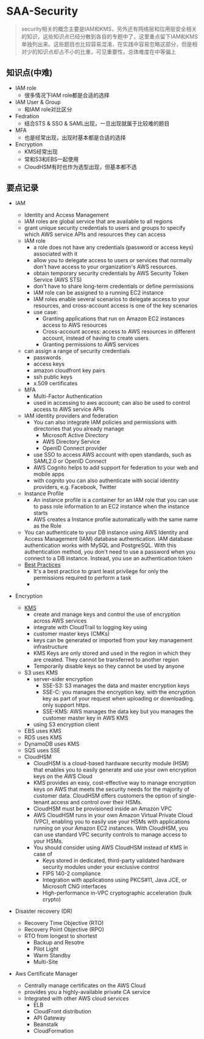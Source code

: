 # SAA-Security

>security相关的概念主要是IAM和KMS，另外还有网络层和应用层安全相关的知识，这些知识点已经分散到各自的专题中了，这里重点留下IAM和KMS单独列出来。这些题目也比较容易混淆，在实践中容易忽略这部分，但是相对少的知识点却占不小的比重，可见重要性，总体难度在中等偏上

## 知识点(中难)

- IAM role
  - 很多情况下IAM role都是合适的选择
- IAM User & Group
  - 和IAM role对比区分
- Fedration
  - 结合STS & SSO & SAML出现，一旦出现就属于比较难的题目
- MFA
  - 也是经常出现，出现时基本都是合适的选择
- Encryption
  - KMS经常出现
  - 常和S3和EBS一起使用
  - CloudHSM有时也作为选型出现，但基本都不选

## 要点记录

- IAM
	- Identity and Access Management
	- IAM roles are global service that are available to all regions
	- grant unique security credentials to users and groups to specify which AWS service APIs and resources they can access
	- IAM role
		- a role does not have any credentials (password or access keys) associated with it
		- allow you to delegate access to users or services that normally don't have access to your organization's AWS resources.
		- obtain temporary security credentials by AWS Security Token Service (AWS STS)
		- don't have to share long-term credentials or define permissions
		- IAM role can be assigned to a running EC2 instance
		- IAM roles enable several scenarios to delegate access to your resources, and cross-account access is one of the key scenarios
		- use case:
			- Granting applications that run on Amazon EC2 instances access to AWS resources
			- Cross-account access: access to AWS resources in different account, instead of having to create users
			- Granting permissions to AWS services
	- can assign a range of security credentials
		- passwords
		- access keys
		- amazon cloudfront key pairs
		- ssh public keys
		- x.509 certificates
	- MFA
		- Multi-Factor Authentication
		- used in accessing to aws account; can also be used to control access to AWS service APIs
	- IAM identity providers and federation
		- You can also integrate IAM policies and permissions with directories that you already manage
			- Microsoft Active Directory
			- AWS Directory Service
			- OpenID Connect provider
		- use SSO to access AWS account with open standards, such as SAML2.0 or OpenID Connect
		- AWS Cognito helps to add support for federation to your web and mobile apps
		- with cognito you can also authenticate with social identity providers, e.g. Facebook, Twitter
	- Instance Profile
		- An instance profile is a container for an IAM role that you can use to pass role information to an EC2 instance when the instance starts
		- AWS creates a Instance profile automatically with the same name as the Role
	- You can authenticate to your DB instance using AWS Identity and Access Management (IAM) database authentication. IAM database authentication works with MySQL and PostgreSQL. With this authentication method, you don't need to use a password when you connect to a DB instance. Instead, you use an authentication token
	- [Best Practices](https://docs.aws.amazon.com/IAM/latest/UserGuide/best-practices.html)
		- It's a best practice to grant least privilege for only the permissions required to perform a task
		-   

- Encryption
	- [KMS](https://docs.aws.amazon.com/kms/latest/developerguide/service-integration.html)
		- create and manage keys and control the use of encryption across AWS services
		- integrate with CloudTrail to logging key using
		- customer master keys (CMKs)
		- keys can be generated or imported from your key management infrastructure
		- KMS Keys are only stored and used in the region in which they are created. They cannot be transferred to another region
		- Temporarily disable keys so they cannot be used by anyone
	- S3 uses KMS
		- server-sider encryption
			- SSE-S3: S3 manages the data and master encryption keys
			- SSE-C: you manages the encryption key. with the encryption key as part of your request when uploading or downloading. only support https.
			- SSE-KMS: AWS manages the data key but you manages the customer master key in AWS KMS
		- using S3 encryption client
	- EBS uses KMS
	- RDS uses KMS
	- DynamoDB uses KMS
	- SQS uses SSE
	- CloudHSM
		- CloudHSM is a cloud-based hardware security module (HSM) that enables you to easily generate and use your own encryption keys on the AWS Cloud
		- KMS provides an easy, cost-effective way to manage encryption keys on AWS that meets the security needs for the majority of customer data. CloudHSM offers customers the option of single-tenant access and control over their HSMs.
		- CloudHSM must be provisioned inside an Amazon VPC
		- AWS CloudHSM runs in your own Amazon Virtual Private Cloud (VPC), enabling you to easily use your HSMs with applications running on your Amazon EC2 instances. With CloudHSM, you can use standard VPC security controls to manage access to your HSMs.
		- You should consider using AWS CloudHSM instead of KMS in case of
			- Keys stored in dedicated, third-party validated hardware security modules under your exclusive control
			- FIPS 140-2 compliance
			- Integration with applications using PKCS#11, Java JCE, or Microsoft CNG interfaces
			- High-performance in-VPC cryptographic acceleration (bulk crypto)
- Disaster recovery (DR)
	- Recovery Time Objective (RTO)
	- Recovery Point Objective (RPO)
	- RTO from longest to shortest
		- Backup and Resotre
		- Pilot Light
		- Warm Standby
		- Multi-Site
- Aws Certificate Manager
	- Centrally manage certificates on the AWS Cloud
	- provides you a highly-available private CA service
	- Integrated with other AWS cloud services
		- ELB
		- CloudFront distribution
		- API Gateway
		- Beanstalk
		- CloudFormation
